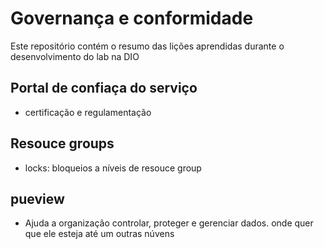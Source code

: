 # Governança e conformidade 

Este repositório contém o resumo das lições aprendidas durante o desenvolvimento do lab na DIO

## Portal de confiaça do serviço 

- certificação e regulamentação

## Resouce groups

- locks: bloqueios a níveis de resouce group

## pueview 

- Ajuda a organização controlar, proteger e gerenciar dados. onde quer que ele esteja até um outras núvens 
